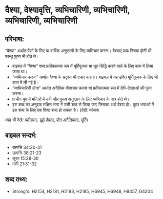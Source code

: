 # वैश्या, वेश्यावृत्ति, व्यभिचारिणी, व्यभिचारिणी, व्यभिचारिणी, व्यभिचारिणी  # 

## परिभाषा: ##

“वैश्या” अर्थात पैसों के लिए या वार्षिक अनुष्ठानों के लिए व्यभिचार करना। वैश्याएं प्रायः स्त्रियां होती थी परन्तु पुरुष भी होते थे।

* बाइबल में “वैश्या” शब्द प्रतीकात्मक रूप में मूर्तिपूजक या भूत सिद्धि करने वाले के लिए काम में लिया जाता था।
* “व्यभिचार करना” अर्थात वैश्या के सदृश्य यौनाचार करना। बाइबल में यह उक्ति मूर्तिपूजक के लिए भी काम में ली गई है।
* “व्यभिचारिणी होना” अर्थात अनैतिक यौनाचार करना या प्रतीकात्मक रूप में देवी-देवताओं की पूजा करना।
* प्राचीन युग में मन्दिरों में स्त्री और पुरूष अनुष्ठान के लिए व्यभिचार के पात्र होते थे।
* इस शब्द का अनुवाद लक्षित भाषा में उसी शब्द से किया जाए जिसका अर्थ वैश्या हो। कुछ भाषाओं में इस शब्द के लिए एक शिष्ट शब्द हो सकता है। (देखें: व्यंजना

(यह भी देखें: [व्यभिचार](../adultery.md), [झूठे देवता](../falsegod.md), [यौन अनैतिकता](../fornication.md), [मूर्ति](../idol.md))

## बाइबल सन्दर्भ: ##

* उत्पत्ति 34:30-31
* उत्पत्ति 38:21-23
* लूका 15:28-30
* मत्ती 21:31-32

## शब्द तथ्य: ##

* Strong's: H2154, H2181, H2183, H2185, H6945, H6948, H8457, G4204
